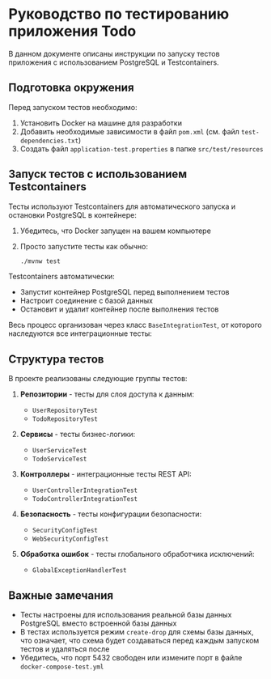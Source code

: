 # Руководство по тестированию приложения Todo

В данном документе описаны инструкции по запуску тестов приложения с использованием PostgreSQL и Testcontainers.

## Подготовка окружения

Перед запуском тестов необходимо:

1. Установить Docker на машине для разработки
2. Добавить необходимые зависимости в файл `pom.xml` (см. файл `test-dependencies.txt`)
3. Создать файл `application-test.properties` в папке `src/test/resources`

## Запуск тестов с использованием Testcontainers

Тесты используют Testcontainers для автоматического запуска и остановки PostgreSQL в контейнере:

1. Убедитесь, что Docker запущен на вашем компьютере

2. Просто запустите тесты как обычно:
   ```bash
   ./mvnw test
   ```

Testcontainers автоматически:
- Запустит контейнер PostgreSQL перед выполнением тестов
- Настроит соединение с базой данных
- Остановит и удалит контейнер после выполнения тестов

Весь процесс организован через класс `BaseIntegrationTest`, от которого наследуются все интеграционные тесты:

## Структура тестов

В проекте реализованы следующие группы тестов:

1. **Репозитории** - тесты для слоя доступа к данным:
    - `UserRepositoryTest`
    - `TodoRepositoryTest`

2. **Сервисы** - тесты бизнес-логики:
    - `UserServiceTest`
    - `TodoServiceTest`

3. **Контроллеры** - интеграционные тесты REST API:
    - `UserControllerIntegrationTest`
    - `TodoControllerIntegrationTest`

4. **Безопасность** - тесты конфигурации безопасности:
    - `SecurityConfigTest`
    - `WebSecurityConfigTest`

5. **Обработка ошибок** - тесты глобального обработчика исключений:
    - `GlobalExceptionHandlerTest`

## Важные замечания

- Тесты настроены для использования реальной базы данных PostgreSQL вместо встроенной базы данных
- В тестах используется режим `create-drop` для схемы базы данных, что означает, что схема будет создаваться перед каждым запуском тестов и удаляться после
- Убедитесь, что порт 5432 свободен или измените порт в файле `docker-compose-test.yml`